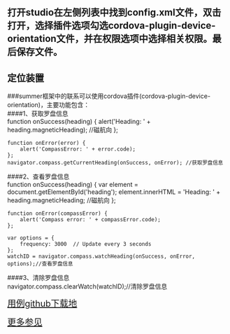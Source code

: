 ## 打开studio在左侧列表中找到config.xml文件，双击打开，选择插件选项勾选cordova-plugin-device-orientation文件，并在权限选项中选择相关权限。最后保存文件。
## 定位装置
###summer框架中的联系可以使用cordova插件(cordova-plugin-device-orientation)，主要功能包含：    
####1、获取罗盘信息                   
    function onSuccess(heading) {
	    alert('Heading: ' + heading.magneticHeading); //磁航向
	};
	
	function onError(error) {
	    alert('CompassError: ' + error.code);
	};	
    navigator.compass.getCurrentHeading(onSuccess, onError); //获取罗盘信息

####2、查看罗盘信息                   
    function onSuccess(heading) {
	    var element = document.getElementById('heading');
	    element.innerHTML = 'Heading: ' + heading.magneticHeading; //磁航向
	};
	
	function onError(compassError) {
	    alert('Compass error: ' + compassError.code);
	};
	
	var options = {
	    frequency: 3000  // Update every 3 seconds
    }; 
    watchID = navigator.compass.watchHeading(onSuccess, onError, options);//查看罗盘信息

####3、清除罗盘信息                   
    navigator.compass.clearWatch(watchID);//清除罗盘信息

<a target='_blank' style="font-size:20px" href="https://github.com/iuapmobile/summerTest/tree/master/cordovaTest/qDeviceOrientation">用例github下载地</a>

<a target='_blank' style="font-size:20px" href="https://www.npmjs.com/package/cordova-plugin-device-orientation">更多参见</a>

